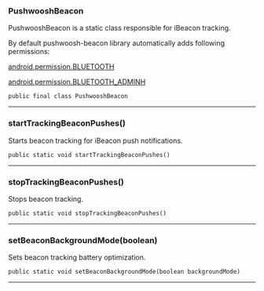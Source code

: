 ### PushwooshBeacon <a name="PushwooshBeacon"></a>
PushwooshBeacon is a static class responsible for iBeacon tracking. 

 By default pushwoosh-beacon library automatically adds following permissions: 

 [android.permission.BLUETOOTH](https://developer.android.com/reference/android/Manifest.permission.html#BLUETOOTH) 

 [android.permission.BLUETOOTH_ADMINH](https://developer.android.com/reference/android/Manifest.permission.html#BLUETOOTH_ADMIN) 

```
public final class PushwooshBeacon
```
---
### startTrackingBeaconPushes() <a name="startTrackingBeaconPushes()"></a>
Starts beacon tracking for iBeacon push notifications.
```
public static void startTrackingBeaconPushes()
```
---
### stopTrackingBeaconPushes() <a name="stopTrackingBeaconPushes()"></a>
Stops beacon tracking.
```
public static void stopTrackingBeaconPushes()
```
---
### setBeaconBackgroundMode(boolean) <a name="setBeaconBackgroundMode(boolean)"></a>
Sets beacon tracking battery optimization.

 
```
public static void setBeaconBackgroundMode(boolean backgroundMode)
```
---
